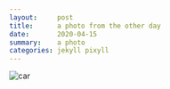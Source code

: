 ```yaml
---
layout:     post
title:      a photo from the other day
date:       2020-04-15
summary:    a photo
categories: jekyll pixyll
---
```


![car](https://i.imgur.com/pAuf9xR.jpg)
